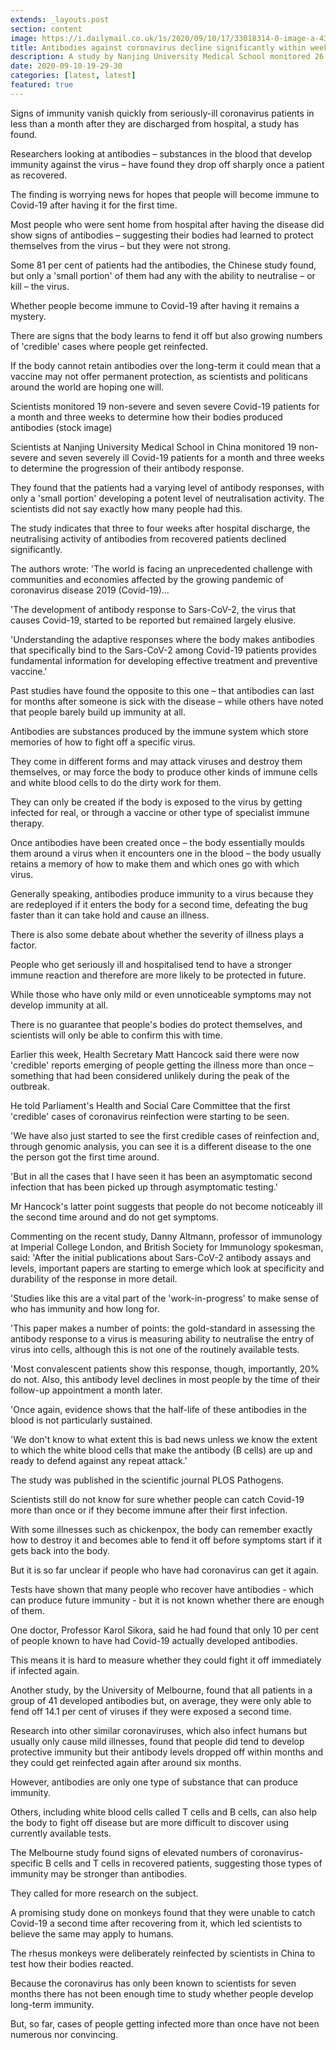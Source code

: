 ```yaml
---
extends: _layouts.post
section: content
image: https://i.dailymail.co.uk/1s/2020/09/10/17/33018314-0-image-a-43_1599753721093.jpg 
title: Antibodies against coronavirus decline significantly within weeks 
description: A study by Nanjing University Medical School monitored 26 coronavirus patients and found only a small portion of them had antibodies strong enough to fight off the virus a second time. 
date: 2020-09-10-19-29-30 
categories: [latest, latest] 
featured: true 
--- 
```

Signs of immunity vanish quickly from seriously-ill coronavirus patients in less than a month after they are discharged from hospital, a study has found.

Researchers looking at antibodies – substances in the blood that develop immunity against the virus – have found they drop off sharply once a patient as recovered.

The finding is worrying news for hopes that people will become immune to Covid-19 after having it for the first time. 

Most people who were sent home from hospital after having the disease did show signs of antibodies – suggesting their bodies had learned to protect themselves from the virus – but they were not strong.

Some 81 per cent of patients had the antibodies, the Chinese study found, but only a 'small portion' of them had any with the ability to neutralise – or kill – the virus.

Whether people become immune to Covid-19 after having it remains a mystery. 

There are signs that the body learns to fend it off but also growing numbers of 'credible' cases where people get reinfected.

If the body cannot retain antibodies over the long-term it could mean that a vaccine may not offer permanent protection, as scientists and politicans around the world are hoping one will.

Scientists monitored 19 non-severe and seven severe Covid-19 patients for a month and three weeks to determine how their bodies produced antibodies (stock image)

Scientists at Nanjing University Medical School in China monitored 19 non-severe and seven severely ill Covid-19 patients for a month and three weeks to determine the progression of their antibody response.

They found that the patients had a varying level of antibody responses, with only a 'small portion' developing a potent level of neutralisation activity. The scientists did not say exactly how many people had this. 

The study indicates that three to four weeks after hospital discharge, the neutralising activity of antibodies from recovered patients declined significantly.

The authors wrote: 'The world is facing an unprecedented challenge with communities and economies affected by the growing pandemic of coronavirus disease 2019 (Covid-19)...

'The development of antibody response to Sars-CoV-2, the virus that causes Covid-19, started to be reported but remained largely elusive.

'Understanding the adaptive responses where the body makes antibodies that specifically bind to the Sars-CoV-2 among Covid-19 patients provides fundamental information for developing effective treatment and preventive vaccine.'

Past studies have found the opposite to this one – that antibodies can last for months after someone is sick with the disease – while others have noted that people barely build up immunity at all.

Antibodies are substances produced by the immune system which store memories of how to fight off a specific virus. 

They come in different forms and may attack viruses and destroy them themselves, or may force the body to produce other kinds of immune cells and white blood cells to do the dirty work for them. 

They can only be created if the body is exposed to the virus by getting infected for real, or through a vaccine or other type of specialist immune therapy.

Once antibodies have been created once – the body essentially moulds them around a virus when it encounters one in the blood – the body usually retains a memory of how to make them and which ones go with which virus. 

Generally speaking, antibodies produce immunity to a virus because they are redeployed if it enters the body for a second time, defeating the bug faster than it can take hold and cause an illness.

There is also some debate about whether the severity of illness plays a factor.

People who get seriously ill and hospitalised tend to have a stronger immune reaction and therefore are more likely to be protected in future.

While those who have only mild or even unnoticeable symptoms may not develop immunity at all.

There is no guarantee that people's bodies do protect themselves, and scientists will only be able to confirm this with time.

Earlier this week, Health Secretary Matt Hancock said there were now 'credible' reports emerging of people getting the illness more than once – something that had been considered unlikely during the peak of the outbreak.  

He told Parliament's Health and Social Care Committee that the first 'credible' cases of coronavirus reinfection were starting to be seen.

'We have also just started to see the first credible cases of reinfection and, through genomic analysis, you can see it is a different disease to the one the person got the first time around.

'But in all the cases that I have seen it has been an asymptomatic second infection that has been picked up through asymptomatic testing.'

Mr Hancock's latter point suggests that people do not become noticeably ill the second time around and do not get symptoms.

Commenting on the recent study, Danny Altmann, professor of immunology at Imperial College London, and British Society for Immunology spokesman, said: 'After the initial publications about Sars-CoV-2 antibody assays and levels, important papers are starting to emerge which look at specificity and durability of the response in more detail.

'Studies like this are a vital part of the 'work-in-progress' to make sense of who has immunity and how long for.

'This paper makes a number of points: the gold-standard in assessing the antibody response to a virus is measuring ability to neutralise the entry of virus into cells, although this is not one of the routinely available tests.

'Most convalescent patients show this response, though, importantly, 20% do not. Also, this antibody level declines in most people by the time of their follow-up appointment a month later.

'Once again, evidence shows that the half-life of these antibodies in the blood is not particularly sustained.

'We don't know to what extent this is bad news unless we know the extent to which the white blood cells that make the antibody (B cells) are up and ready to defend against any repeat attack.'

The study was published in the scientific journal PLOS Pathogens. 

Scientists still do not know for sure whether people can catch Covid-19 more than once or if they become immune after their first infection.

With some illnesses such as chickenpox, the body can remember exactly how to destroy it and becomes able to fend it off before symptoms start if it gets back into the body.

But it is so far unclear if people who have had coronavirus can get it again.

Tests have shown that many people who recover have antibodies - which can produce future immunity - but it is not known whether there are enough of them.

One doctor, Professor Karol Sikora, said he had found that only 10 per cent of people known to have had Covid-19 actually developed antibodies.

This means it is hard to measure whether they could fight it off immediately if infected again.  

Another study, by the University of Melbourne, found that all patients in a group of 41 developed antibodies but, on average, they were only able to fend off 14.1 per cent of viruses if they were exposed a second time.

Research into other similar coronaviruses, which also infect humans but usually only cause mild illnesses, found that people did tend to develop protective immunity but their antibody levels dropped off within months and they could get reinfected again after around six months.

However, antibodies are only one type of substance that can produce immunity. 

Others, including white blood cells called T cells and B cells, can also help the body to fight off disease but are more difficult to discover using currently available tests. 

The Melbourne study found signs of elevated numbers of coronavirus-specific B cells and T cells in recovered patients, suggesting those types of immunity may be stronger than antibodies.

They called for more research on the subject.

A promising study done on monkeys found that they were unable to catch Covid-19 a second time after recovering from it, which led scientists to believe the same may apply to humans.

The rhesus monkeys were deliberately reinfected by scientists in China to test how their bodies reacted.

Because the coronavirus has only been known to scientists for seven months there has not been enough time to study whether people develop long-term immunity.

But, so far, cases of people getting infected more than once have not been numerous nor convincing.

